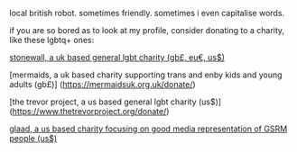 local british robot. sometimes friendly. sometimes i even capitalise words.


if you are so bored as to look at my profile, consider donating to a charity, like these lgbtq+ ones:

[stonewall, a uk based general lgbt charity (gb£, eu€, us$)](https://donorbox.org/support-stonewall)

[mermaids, a uk based charity supporting trans and enby kids and young adults (gb£)] (https://mermaidsuk.org.uk/donate/)

[the trevor project, a us based general lgbt charity (us$)] (https://www.thetrevorproject.org/donate/)

[glaad, a us based charity focusing on good media representation of GSRM people (us$)]( https://donate.glaad.org/site/Donation2?1400.donation=form1&df_id=1400&mfc_pref=T)
